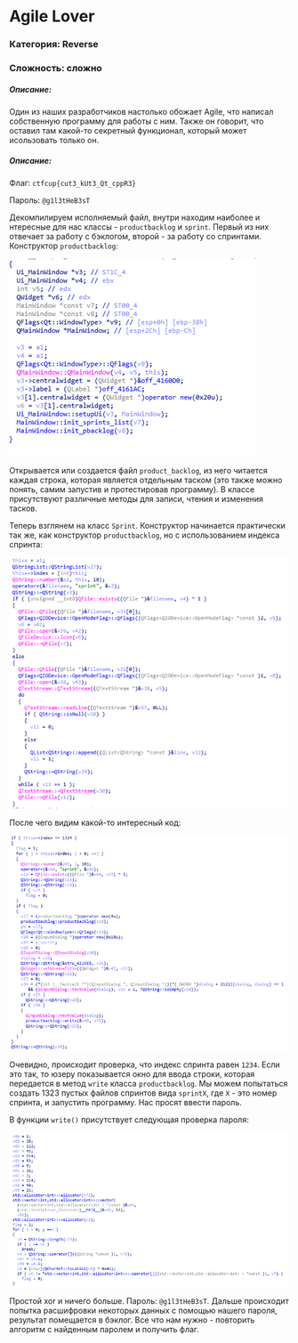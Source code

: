 # Agile Lover

### Категория: Reverse
### Сложность: сложно

##### Описание:

Один из наших разработчиков настолько обожает Agile, что написал собственную программу для работы с ним. Также он говорит, что оставил там какой-то секретный функционал, который может исользовать только он.

##### Описание:

Флаг: `ctfcup{cut3_kUt3_Qt_cppR3}`

Пароль: `@g1l3tHeB3sT`

Декомпилируем исполняемый файл, внутри находим наиболее и нтересные для нас классы - `productbacklog` и `sprint`. Первый из них отвечает за работу с бэклогом, второй - за работу со спринтами. Конструктор `productbacklog`:

![](img/1.png)

Открывается или создается файл `product_backlog`, из него читается каждая строка, которая является отдельным таском (это также можно понять, самим запустив и протестировав программу). В классе присутствуют различные методы для записи, чтения и изменения тасков.

Теперь взглянем на класс `Sprint`. Конструктор начинается практически так же, как конструктор `productbacklog`, но с использованием индекса спринта:

![](img/2.png)

После чего видим какой-то интересный код:

![](img/3.png)

Очевидно, происходит проверка, что индекс спринта равен `1234`. Если это так, то юзеру показывается окно для ввода строки, которая передается в метод `write` класса `productbacklog`. Мы можем попытаться создать 1323 пустых файлов спринтов вида `sprintX`, где `X` - это номер спринта, и запустить программу. Нас просят ввести пароль.

В функции `write()` присутствует следующая проверка пароля:

![](img/4.png)

Простой xor и ничего больше. Пароль: `@g1l3tHeB3sT`. Дальше происходит попытка расшифровки некоторых данных с помощью нашего пароля, результат помещается в бэклог. Все что нам нужно - повторить алгоритм с найденным паролем и получить флаг.
